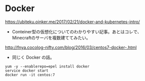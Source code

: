 # Docker

https://ubiteku.oinker.me/2017/02/21/docker-and-kubernetes-intro/

- Conteiner型の仮想化についてのわかりやすい記事。あとはコレで、Minecraftのサーバを複数建ててみたい。

http://fnya.cocolog-nifty.com/blog/2016/03/centos7-docker-.html

- 同じく Docker の話。

~~~
yum -y --enablerepo=epel install docker
service docker start
docker run -it centos:7
~~~
